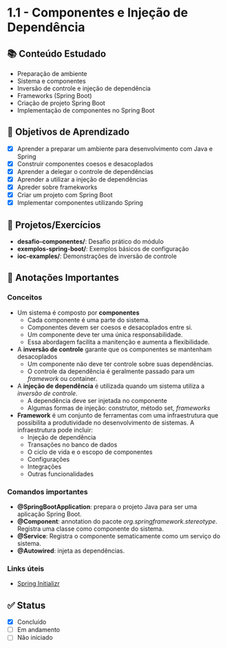 # 1.1 - Componentes e Injeção de Dependência

## 📚 Conteúdo Estudado
- Preparação de ambiente
- Sistema e componentes
- Inversão de controle e injeção de dependência
- Frameworks (Spring Boot)
- Criação de projeto Spring Boot
- Implementação de componentes no Spring Boot

## 🎯 Objetivos de Aprendizado
- [x] Aprender a preparar um ambiente para desenvolvimento com Java e Spring
- [x] Construir componentes coesos e desacoplados
- [x] Aprender a delegar o controle de dependências
- [x] Aprender a utilizar a injeção de dependências
- [x] Apreder sobre framekworks
- [x] Criar um projeto com Spring Boot
- [x] Implementar componentes utilizando Spring

## 🔧 Projetos/Exercícios
- **desafio-componentes/**: Desafio prático do módulo
- **exemplos-spring-boot/**: Exemplos básicos de configuração
- **ioc-examples/**: Demonstrações de inversão de controle

## 📝 Anotações Importantes
### Conceitos
- Um sistema é composto por **componentes**
    - Cada componente é uma parte do sistema.
    - Componentes devem ser coesos e desacoplados entre si.
    - Um componente deve ter uma única responsabilidade.
    - Essa abordagem facilita a manitenção e aumenta a flexibilidade.
- A **inversão de controle** garante que os componentes se mantenham desacoplados
    - Um componente não deve ter controle sobre suas dependências.
    - O controle da dependência é geralmente passado para um _framework_ ou container.
- A **injeção de dependência** é utilizada quando um sistema utiliza a _inversão de controle_.
    - A dependência deve ser injetada no componente
    - Algumas formas de injeção: construtor, método set, _frameworks_
- **Framework** é um conjunto de ferramentas com uma infraestrutura que possibilita a produtividade no desenvolvimento de sistemas. A infraestrutura pode incluir:
    - Injeção de dependência
    - Transações no banco de dados
    - O ciclo de vida e o escopo de componentes
    - Configurações
    - Integrações
    - Outras funcionalidades

### Comandos importantes
- **@SpringBootApplication**: prepara o projeto Java para ser uma aplicação Spring Boot.
- **@Component**: annotation do pacote _org.springframework.stereotype_. Registra uma classe como componente do sistema.
- **@Service**: Registra o componente sematicamente como um serviço do sistema.
- **@Autowired**: injeta as dependências.

### Links úteis
- [Spring Initializr](https://start.spring.io/)

## ✅ Status
- [x] Concluído
- [ ] Em andamento
- [ ] Não iniciado
